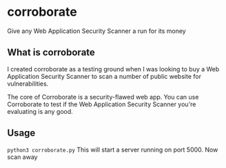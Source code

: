 # corroborate
Give any Web Application Security Scanner a run for its money

## What is corroborate
I created corroborate as a testing ground when I was looking to buy a Web Application Security Scanner to scan a number of public website for vulnerabilities.

The core of Corroborate is a security-flawed web app. You can use Corroborate to test if the Web Application Security Scanner you're evaluating is any good.

## Usage
`python3 corroborate.py`
This will start a server running on port 5000. Now scan away
